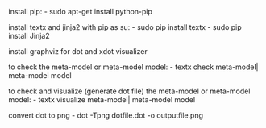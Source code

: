 install pip: 
	- sudo apt-get install python-pip 

install textx and jinja2 with pip as su:
	- sudo pip install textx
	- sudo pip install Jinja2


install graphviz for dot and xdot visualizer

to check the meta-model or meta-model model:
	- textx check meta-model| meta-model model

to check and visualize (generate dot file) the meta-model or meta-model model:
	- textx visualize meta-model| meta-model model

convert dot to png
    - dot -Tpng dotfile.dot -o outputfile.png


